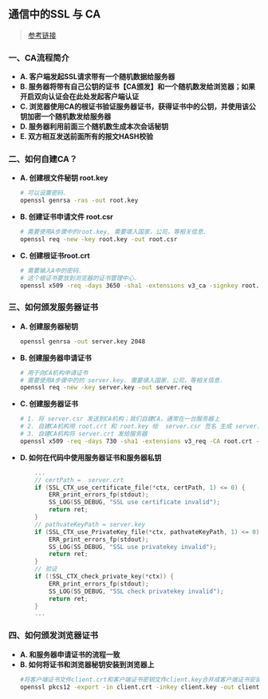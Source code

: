## **通信中的SSL 与 CA**
> [参考链接](http://blog.csdn.net/tiandyoin/article/details/37880457)

### **一、CA流程简介**
- **A. 客户端发起SSL请求带有一个随机数据给服务器**
- **B. 服务器将带有自己公钥的证书【CA颁发】和一个随机数发给浏览器；如果开启双向认证会在此处发起客户端认证**
- **C. 浏览器使用CA的根证书验证服务器证书，获得证书中的公钥，并使用该公钥加密一个随机数发给服务器**
- **D. 服务器利用前面三个随机数生成本次会话秘钥**
- **E. 双方相互发送前面所有的报文HASH校验**

### **二、如何自建CA？**
- **A. 创建根文件秘钥 root.key** 
    ```sh
    # 可以设置密码.
    openssl genrsa -ras -out root.key
    ```
- **B. 创建证书申请文件 root.csr**
    ```sh
    # 需要使用A步骤中的root.key, 需要填入国家，公司，等相关信息.
    openssl req -new -key root.key -out root.csr
    ```
- **C. 创建根证书root.crt**
    ```sh
    # 需要输入A中的密码.
    # 这个根证书要放到浏览器的证书管理中心.
    openssl x509 -req -days 3650 -sha1 -extensions v3_ca -signkey root.key -in root.req -out root.crt
    ```

### **三、如何颁发服务器证书**
- **A. 创建服务器秘钥**
    ```sh
    openssl genrsa -out server.key 2048
    ```

- **B. 创建服务器申请证书**
    ```sh
    # 用于向CA机构申请证书
    # 需要使用A步骤中的的 server.key. 需要填入国家，公司，等相关信息.
    openssl req -new -key server.key -out server.req
    ```

- **C. 创建服务器证书**
    ```sh
    # 1. 将 server.csr 发送到CA机构；我们自建CA，通常在一台服务器上
    # 2. 自建CA机构用 root.crt 和 root.key 给  server.csr 签名 生成 server.crt
    # 3. 自建CA机构将 server.crt 发给服务器 
    openssl x509 -req -days 730 -sha1 -extensions v3_req -CA root.crt -CAkey root.key -CAcreateserial -in server.csr -out server.crt
    ```

- **D. 如何在代码中使用服务器证书和服务器私钥**
    ```c
        ...
        // certPath =  server.crt
        if (SSL_CTX_use_certificate_file(*ctx, certPath, 1) <= 0) {
            ERR_print_errors_fp(stdout);
            SS_LOG(SS_DEBUG, "SSL use certificate invalid");
            return ret;
        }
        // pathvateKeyPath = server.key
        if (SSL_CTX_use_PrivateKey_file(*ctx, pathvateKeyPath, 1) <= 0) {
            ERR_print_errors_fp(stdout);
            SS_LOG(SS_DEBUG, "SSL use privatekey invalid");
            return ret;
        }
        // 验证
        if (!SSL_CTX_check_private_key(*ctx)) {
            ERR_print_errors_fp(stdout);
            SS_LOG(SS_DEBUG, "SSL check privatekey invalid");
            return ret;
        }
        ...
    ```

### **四、如何颁发浏览器证书**
- **A. 和服务器申请证书的流程一致**
- **B. 如何将证书和浏览器秘钥安装到浏览器上**
    ```sh
    #将客户端证书文件client.crt和客户端证书密钥文件client.key合并成客户端证书安装包client.pfx：
    openssl pkcs12 -export -in client.crt -inkey client.key -out client.pfx
    ```



